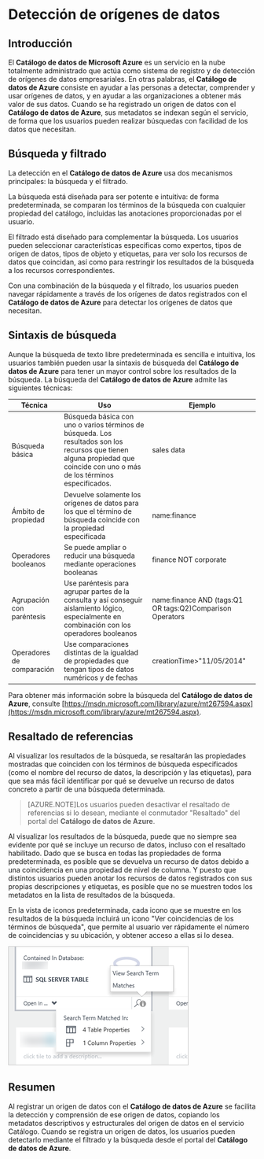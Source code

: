 <properties
   pageTitle="Detección de orígenes de datos"
   description="Artículo de procedimientos que indica cómo detectar recursos de datos registrados con el Catálogo de datos de Azure, incluidos la búsqueda y el filtrado, y mediante las capacidades de resaltado de referencias del portal del Catálogo de datos de Azure."
   services="data-catalog"
   documentationCenter=""
   authors="steelanddata"
   manager="NA"
   editor=""
   tags=""/>
<tags
   ms.service="data-catalog"
   ms.devlang="NA"
   ms.topic="article"
   ms.tgt_pltfrm="NA"
   ms.workload="data-catalog"
   ms.date="11/10/2015"
   ms.author="maroche"/>


# Detección de orígenes de datos

## Introducción
El **Catálogo de datos de Microsoft Azure** es un servicio en la nube totalmente administrado que actúa como sistema de registro y de detección de orígenes de datos empresariales. En otras palabras, el **Catálogo de datos de Azure** consiste en ayudar a las personas a detectar, comprender y usar orígenes de datos, y en ayudar a las organizaciones a obtener más valor de sus datos. Cuando se ha registrado un origen de datos con el **Catálogo de datos de Azure**, sus metadatos se indexan según el servicio, de forma que los usuarios pueden realizar búsquedas con facilidad de los datos que necesitan.

## Búsqueda y filtrado

La detección en el **Catálogo de datos de Azure** usa dos mecanismos principales: la búsqueda y el filtrado.

La búsqueda está diseñada para ser potente e intuitiva: de forma predeterminada, se comparan los términos de la búsqueda con cualquier propiedad del catálogo, incluidas las anotaciones proporcionadas por el usuario.

El filtrado está diseñado para complementar la búsqueda. Los usuarios pueden seleccionar características específicas como expertos, tipos de origen de datos, tipos de objeto y etiquetas, para ver solo los recursos de datos que coincidan, así como para restringir los resultados de la búsqueda a los recursos correspondientes.

Con una combinación de la búsqueda y el filtrado, los usuarios pueden navegar rápidamente a través de los orígenes de datos registrados con el **Catálogo de datos de Azure** para detectar los orígenes de datos que necesitan.

## Sintaxis de búsqueda

Aunque la búsqueda de texto libre predeterminada es sencilla e intuitiva, los usuarios también pueden usar la sintaxis de búsqueda del **Catálogo de datos de Azure** para tener un mayor control sobre los resultados de la búsqueda. La búsqueda del **Catálogo de datos de Azure** admite las siguientes técnicas:

| Técnica | Uso | Ejemplo |
|---------------------------|-----------------------------------------------------------------------------------------------------------------------------------------|-----------------------------------------------------------|
| Búsqueda básica | Búsqueda básica con uno o varios términos de búsqueda. Los resultados son los recursos que tienen alguna propiedad que coincide con uno o más de los términos especificados. | sales data |
| Ámbito de propiedad | Devuelve solamente los orígenes de datos para los que el término de búsqueda coincide con la propiedad especificada | name:finance |
| Operadores booleanos | Se puede ampliar o reducir una búsqueda mediante operaciones booleanas | finance NOT corporate |
| Agrupación con paréntesis | Use paréntesis para agrupar partes de la consulta y así conseguir aislamiento lógico, especialmente en combinación con los operadores booleanos | name:finance AND (tags:Q1 OR tags:Q2)Comparison Operators |
| Operadores de comparación | Use comparaciones distintas de la igualdad de propiedades que tengan tipos de datos numéricos y de fechas | creationTime>"11/05/2014" |

Para obtener más información sobre la búsqueda del **Catálogo de datos de Azure**, consulte [https://msdn.microsoft.com/library/azure/mt267594.aspx](https://msdn.microsoft.com/library/azure/mt267594.aspx).

## Resaltado de referencias
Al visualizar los resultados de la búsqueda, se resaltarán las propiedades mostradas que coinciden con los términos de búsqueda especificados (como el nombre del recurso de datos, la descripción y las etiquetas), para que sea más fácil identificar por qué se devuelve un recurso de datos concreto a partir de una búsqueda determinada.

> [AZURE.NOTE]Los usuarios pueden desactivar el resaltado de referencias si lo desean, mediante el conmutador "Resaltado" del portal del **Catálogo de datos de Azure**.

Al visualizar los resultados de la búsqueda, puede que no siempre sea evidente por qué se incluye un recurso de datos, incluso con el resaltado habilitado. Dado que se busca en todas las propiedades de forma predeterminada, es posible que se devuelva un recurso de datos debido a una coincidencia en una propiedad de nivel de columna. Y puesto que distintos usuarios pueden anotar los recursos de datos registrados con sus propias descripciones y etiquetas, es posible que no se muestren todos los metadatos en la lista de resultados de la búsqueda.

En la vista de iconos predeterminada, cada icono que se muestre en los resultados de la búsqueda incluirá un icono "Ver coincidencias de los términos de búsqueda", que permite al usuario ver rápidamente el número de coincidencias y su ubicación, y obtener acceso a ellas si lo desea.

 ![Resaltado de referencias y coincidencias de búsqueda en el portal del Catálogo de datos de Azure](./media/data-catalog-how-to-discover/search-matches.png)

## Resumen
Al registrar un origen de datos con el **Catálogo de datos de Azure** se facilita la detección y comprensión de ese origen de datos, copiando los metadatos descriptivos y estructurales del origen de datos en el servicio Catálogo. Cuando se registra un origen de datos, los usuarios pueden detectarlo mediante el filtrado y la búsqueda desde el portal del **Catálogo de datos de Azure**.

<!---HONumber=Nov15_HO3-->